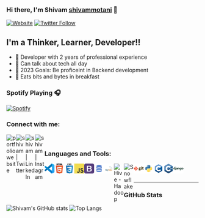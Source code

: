 ### Hi there, I'm Shivam [shivammotani][website] 👋

[![Website](https://img.shields.io/website?label=Shivam%20Motani&style=flat-square&up_message=Portfolio&url=https%3A%2F%2Fshivammotani.github.io%2Fmy-profile%2F)](https://shivammotani.github.io/my-profile/)
[![Twitter Follow](https://img.shields.io/twitter/follow/shivammotani?color=1DA1F2&label=Follow%20%40shivammotani&logo=Twitter&style=flat-square)](https://twitter.com/intent/follow?screen_name=shivammotani)

## I'm a Thinker, Learner, Developer!!

- 🌱 Developer with 2 years of professional experience
- 👯 Can talk about tech all day
- 🥅 2023 Goals: Be proficeint in Backend development
- 🍕 Eats bits and bytes in breakfast


### Spotify Playing 🎧

[![Spotify](https://novatorem-qd8d.vercel.app/api/spotify)](https://open.spotify.com/user/shivam.motani)

### Connect with me:

[<img align="left" alt="portfolio website" width="25px" src="https://www.svgrepo.com/show/331785/website-generic.svg" />][website]
[<img align="left" alt="shivam | Twitter" width="25px" src="https://www.svgrepo.com/show/157815/twitter.svg" />][twitter]
[<img align="left" alt="shivam | LinkedIn" width="25px" src="https://www.svgrepo.com/show/70809/linkedin.svg" />][linkedin]
[<img align="left" alt="shivam | Instagram" width="25px" src="https://www.svgrepo.com/show/111199/instagram.svg" />][instagram]

<br />

### Languages and Tools:

<img align="left" alt="Visual Studio Code" width="26px" src="https://raw.githubusercontent.com/github/explore/80688e429a7d4ef2fca1e82350fe8e3517d3494d/topics/visual-studio-code/visual-studio-code.png" />
<img align="left" alt="HTML5" width="26px" src="https://raw.githubusercontent.com/github/explore/80688e429a7d4ef2fca1e82350fe8e3517d3494d/topics/html/html.png" />
<img align="left" alt="CSS3" width="26px" src="https://raw.githubusercontent.com/github/explore/80688e429a7d4ef2fca1e82350fe8e3517d3494d/topics/css/css.png" />
<img align="left" alt="JavaScript" width="26px" src="https://raw.githubusercontent.com/github/explore/80688e429a7d4ef2fca1e82350fe8e3517d3494d/topics/javascript/javascript.png" />
<img align="left" alt="BootStrap" width="26px" src="https://raw.githubusercontent.com/github/explore/80688e429a7d4ef2fca1e82350fe8e3517d3494d/topics/bootstrap/bootstrap.png" />
<img align="left" alt="SQL" width="26px" src="https://raw.githubusercontent.com/github/explore/80688e429a7d4ef2fca1e82350fe8e3517d3494d/topics/sql/sql.png" />
<img align="left" alt="MySQL" width="26px" src="https://raw.githubusercontent.com/github/explore/80688e429a7d4ef2fca1e82350fe8e3517d3494d/topics/mysql/mysql.png" />
<img align="left" alt="Hive - Hadoop" width="26px" src="https://www.techrepublic.com/wp-content/uploads/2014/02/hadoop.logo.tr.jpg" />
<img align="left" alt="Snowflake" width="26px" src="https://res.cloudinary.com/crunchbase-production/image/upload/c_lpad,h_170,w_170,f_auto,b_white,q_auto:eco,dpr_1/ftaz3bneeq9qhgnllf2h" />
<img align="left" alt="Git" width="26px" src="https://raw.githubusercontent.com/github/explore/80688e429a7d4ef2fca1e82350fe8e3517d3494d/topics/git/git.png" />
<img align="left" alt="Python" width="26px" src="https://raw.githubusercontent.com/github/explore/80688e429a7d4ef2fca1e82350fe8e3517d3494d/topics/python/python.png" />
<img align="left" alt="C" width="26px" src="https://raw.githubusercontent.com/github/explore/f3e22f0dca2be955676bc70d6214b95b13354ee8/topics/c/c.png" />
<img align="left" alt="C++" width="26px" src="https://raw.githubusercontent.com/github/explore/180320cffc25f4ed1bbdfd33d4db3a66eeeeb358/topics/cpp/cpp.png" />
<img align="left" alt="Django" width="26px" src="https://raw.githubusercontent.com/github/explore/7456fdff59816d37ef383a6c8f32a26ff7332db2/topics/django/django.png" />

<br />
<br />

---

### GitHub Stats

![Shivam's GitHub stats](https://github-readme-stats.vercel.app/api?username=shivammotani&show_icons=true&theme=radical&hide_border=true)
![Top Langs](https://github-readme-stats.vercel.app/api/top-langs/?username=shivammotani&langs_count=8&hide_progress=true&show_icons=true&theme=radical&hide_border=true)

[website]: https://shivammotani.github.io/my-profile/
[twitter]: https://twitter.com/shivammotani/
[instagram]: https://www.instagram.com/real_shivam/
[linkedin]: https://in.linkedin.com/in/shivam-motani-9418b082/
